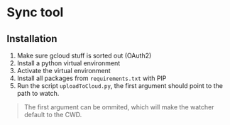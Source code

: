 # Sync tool

## Installation

1. Make sure gcloud stuff is sorted out (OAuth2)
2. Install a python virtual environment
3. Activate the virtual environment
4. Install all packages from `requirements.txt` with PIP
5. Run the script `uploadToCloud.py`, the first argument should point to the path to watch.

> The first argument can be ommited, which will make the watcher default to the CWD.